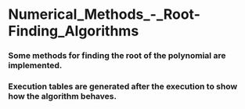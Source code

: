 # Numerical_Methods_-_Root-Finding_Algorithms
### Some methods for finding the root of the polynomial are implemented.
### Execution tables are generated after the execution to show how the algorithm behaves.
